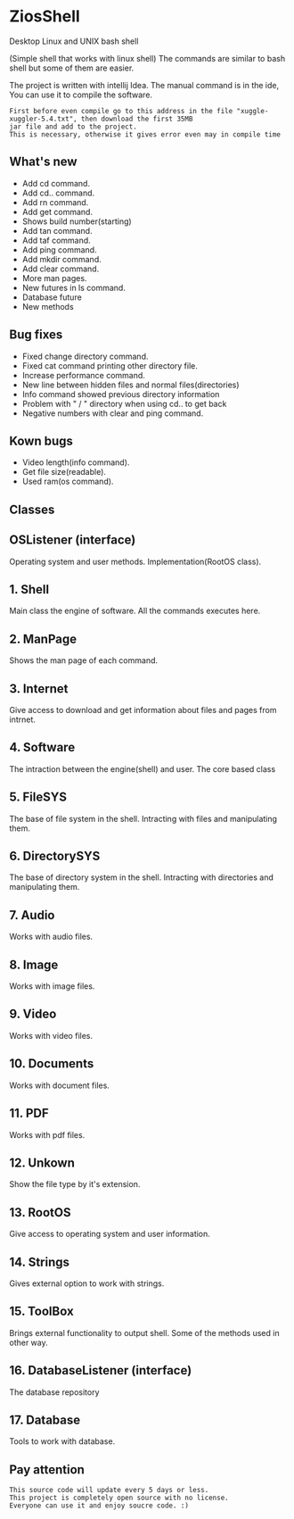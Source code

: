 # ZiosShell
Desktop Linux and UNIX  bash shell

(Simple shell that works with linux shell)
The commands are similar to bash shell but some of them are easier.

The project is written with intellij Idea.
The manual command is in the ide, You can use it to compile the software.

 ```
 First before even compile go to this address in the file "xuggle-xuggler-5.4.txt", then download the first 35MB
 jar file and add to the project.
 This is necessary, otherwise it gives error even may in compile time
 ```

 ## What's new
 
 * Add cd command.
 * Add cd.. command.
 * Add rn command.
 * Add get command.
 * Shows build number(starting)
 * Add tan command.
 * Add taf command.
 * Add ping command.
 * Add mkdir command.
 * Add clear command.
 * More man pages.
 * New futures in ls command.
 * Database future
 * New methods
 
 ## Bug fixes
 
 * Fixed change directory command.
 * Fixed cat command printing other directory file.
 * Increase performance command.
 * New line between hidden files and normal files(directories)
 * Info command showed previous directory information
 * Problem with " / " directory when using cd.. to get back
 * Negative numbers with clear and ping command.
 
 ## Kown bugs
 
 * Video length(info command).
 * Get file size(readable).
 * Used ram(os command).

##  Classes

## OSListener (interface)

 Operating system and user methods.
 Implementation(RootOS class).

 ## 1. Shell
Main class the engine of software.
All the commands executes here.

## 2. ManPage
Shows the man page of each command.
 
## 3. Internet
Give access to download and get information about files and pages from intrnet.
 
## 4. Software
The intraction between the engine(shell) and user.
The core based class
 
## 5. FileSYS
The base of file system in the shell.
Intracting with files and manipulating them.
 
## 6. DirectorySYS
The base of directory system in the shell.
Intracting with directories and manipulating them.
 
## 7. Audio
Works with audio files.
 
## 8. Image
Works with image files.
 
## 9. Video
Works with video files.
 
## 10. Documents
Works with document files.
 
## 11. PDF
Works with pdf files.
 
## 12. Unkown
Show the file type by it's extension.

## 13. RootOS
Give access to operating system and user information.
 
 ## 14. Strings
 Gives external option to work with strings.
 
  ## 15. ToolBox
 Brings external functionality to output shell.
 Some of the methods used in other way.
 
 ## 16. DatabaseListener (interface)
 The database repository
 
 ## 17. Database
 Tools to work with database.

## Pay attention
 ```
 This source code will update every 5 days or less.
 This project is completely open source with no license.
 Everyone can use it and enjoy soucre code. :)
```
